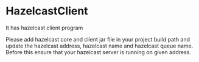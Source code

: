 # HazelcastClient
It has hazelcast client program

Please add hazelcast core and client jar file in your project build path and update the hazelcast address, hazelcast name and hazelcast queue name. Before this ensure that your hazelcast server is running on given address.
